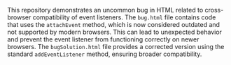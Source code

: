 This repository demonstrates an uncommon bug in HTML related to cross-browser compatibility of event listeners.  The `bug.html` file contains code that uses the `attachEvent` method, which is now considered outdated and not supported by modern browsers. This can lead to unexpected behavior and prevent the event listener from functioning correctly on newer browsers. The `bugSolution.html` file provides a corrected version using the standard `addEventListener` method, ensuring broader compatibility.